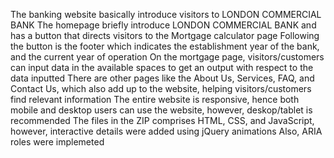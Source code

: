 The banking website basically introduce visitors to LONDON COMMERCIAL BANK
The homepage briefly introduce LONDON COMMERCIAL BANK and has a button that directs visitors to the Mortgage calculator page
Following the button is the footer which indicates the establishment year of the bank, and the current year of operation
On the mortgage page, visitors/customers can input data in the available spaces to get an output with respect to the data inputted
There are other pages like the About Us, Services, FAQ, and Contact Us, which also add up to the website, helping visitors/customers find relevant information
The entire website is responsive, hence both mobile and desktop users can use the website, however, deskop/tablet is recommended
The files in the ZIP comprises HTML, CSS, and JavaScript, however, interactive details were added using jQuery animations
Also, ARIA roles were implemeted
